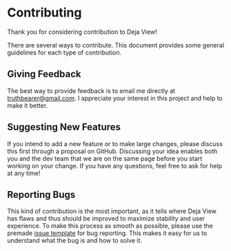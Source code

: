 ﻿# Contributing

Thank you for considering contribution to Deja View!

There are several ways to contribute. This document provides 
some general guidelines for each type of contribution.

## Giving Feedback

The best way to provide feedback is to email me directly at
[truthbearer@gmail.com](mailto:truthbearer@gmail.com). I appreciate 
your interest in this project and help to make it better.

## Suggesting New Features

If you intend to add a new feature or to make large changes, please
discuss this first through a proposal on GitHub. Discussing your idea
enables both you and the dev team that we are on the same page before
you start working on your change. If you have any questions, feel
free to ask for help at any time!

## Reporting Bugs

This kind of contribution is the most important, as it tells where
Deja View has flaws and thus should be improved to maximize stability
and user experience. To make this process as smooth as possible, please
use the premade [issue template](.github/ISSUE_TEMPLATE/bug_report.md)
for bug reporting. This makes it easy for us to understand what the bug
is and how to solve it.